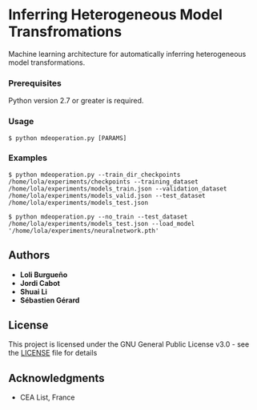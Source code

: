 # Inferring Heterogeneous Model Transfromations

Machine learning architecture for automatically inferring heterogeneous model transformations.

### Prerequisites

Python version 2.7 or greater is required.

### Usage

```
$ python mdeoperation.py [PARAMS]
```

### Examples


```
$ python mdeoperation.py --train_dir_checkpoints /home/lola/experiments/checkpoints --training_dataset /home/lola/experiments/models_train.json --validation_dataset /home/lola/experiments/models_valid.json --test_dataset /home/lola/experiments/models_test.json
```

```
$ python mdeoperation.py --no_train --test_dataset /home/lola/experiments/models_test.json --load_model '/home/lola/experiments/neuralnetwork.pth'
```    

## Authors

* **Loli Burgueño**
* **Jordi Cabot**
* **Shuai Li**
* **Sébastien Gérard**

## License

This project is licensed under the GNU General Public License v3.0 - see the [LICENSE](LICENSE) file for details

## Acknowledgments

* CEA List, France

